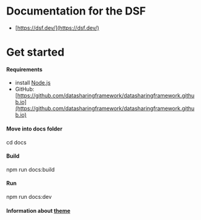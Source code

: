 # Documentation for the DSF
- [https://dsf.dev/](https://dsf.dev/)

# Get started
#### Requirements
- install [Node.js](https://nodejs.org/en)
- GitHub: [https://github.com/datasharingframework/datasharingframework.github.io](https://github.com/datasharingframework/datasharingframework.github.io)

#### Move into docs folder
cd docs
#### Build 
npm run docs:build
#### Run
npm run docs:dev

#### Information about [theme](https://theme-hope.vuejs.press/cookbook/)